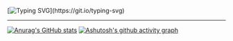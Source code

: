 [![Typing SVG](https://readme-typing-svg.demolab.com?font=DM+Sans&weight=500&size=80&pause=1000&color=5D70AD&background=071437&center=true&vCenter=true&width=1584&height=396&lines=Memory%2C+the+warder+of+the+brain.;A+good+memory+doesn't+eqaul+pale+ink.)](https://git.io/typing-svg)

---

[![Anurag's GitHub stats](https://github-readme-stats.vercel.app/api?username=ez-neurai&theme=github_dark)](https://github.com/ez-neurai/github-readme-stats)
[![Ashutosh's github activity graph](https://github-readme-activity-graph.cyclic.app/graph?username=ez-neurai&theme=tokyo-night&hide_title=true&height=400)](https://github.com/ashutosh00710/github-readme-activity-graph)

